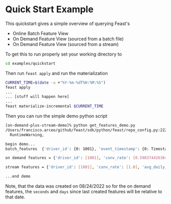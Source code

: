 # Quick Start Example

This quickstart gives a simple overview of querying Feast's 

- Online Batch Feature View
- On Demand Feature View (sourced from a batch file)
- On Demand Feature View (sourced from a stream)

To get this to run properly set your working directory to 
```bash
cd examples/quickstart
```
Then run `feast apply` and run the materialization
```bash
CURRENT_TIME=$(date -u +"%Y-%m-%dT%H:%M:%S")
feast apply
...
... [stuff will happen here]
...
feast materialize-incremental $CURRENT_TIME
```

Then you can run the simple demo python script
```bash
[on-demand-plus-stream-demo]% python get_features_demo.py 
/Users/francisco.arceo/github/feast/sdk/python/feast/repo_config.py:222: RuntimeWarning: `entity_key_serialization_version` is either not specified in the feature_store.yaml, or is specified to a value <= 1.This serialization version may cause errors when trying to write fields with the `Long` data type into the online store. Specifying `entity_key_serialization_version` to 2 is recommended for new projects. 
  RuntimeWarning,

begin demo...
batch_features  {'driver_id': {0: 1001}, 'event_timestamp': {0: Timestamp('2022-12-24 20:33:30.408881+0000', tz='UTC')}, 'int_val': {0: 100}, 'created': {0: Timestamp('2022-08-24 12:09:14.378000+0000', tz='UTC')}, 'acc_rate': {0: 0.010148861445486546}, 'conv_rate': {0: 0.5983744263648987}, 'avg_daily_trips': {0: 23}} 

on demand features = {'driver_id': [1001], 'conv_rate': [0.5983744263648987], 'avg_daily_trips': [23], 'acc_rate': [0.010148861445486546], 'created': [1661342954378000000], 'output': [100.5983744263649], 'seconds_since_last_created_date': [10743856.145642001], 'days_since_last_created_date': [124], 'created_ts': [datetime.datetime(2022, 8, 24, 12, 9, 14, 378000)]} 

stream features = {'driver_id': [1001], 'conv_rate': [1.0], 'avg_daily_trips': [1000], 'acc_rate': [1.0], 'created': [datetime.datetime(2022, 12, 26, 20, 17, 30, tzinfo=datetime.timezone.utc)], 'output': [101.0], 'seconds_since_last_created_date': [960.543448], 'days_since_last_created_date': [0]} 

...end demo
```

Note, that the data was created on 08/24/2022 so for the on demand features, the `seconds` and `days` since last created features will be relative to that date.
